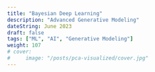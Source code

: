 ```yaml
---
title: "Bayesian Deep Learning"
description: "Advanced Generative Modeling"
dateString: June 2023
draft: false
tags: ["ML", "AI", "Generative Modeling"]
weight: 107
# cover:
#     image: "/posts/pca-visualized/cover.jpg"
---
```

